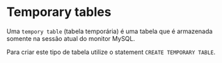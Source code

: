 # Temporary tables

Uma `tempory table` (tabela temporária) é uma tabela que é armazenada somente na sessão atual do monitor MySQL.

Para criar este tipo de tabela utilize o statement `CREATE TEMPORARY TABLE`.